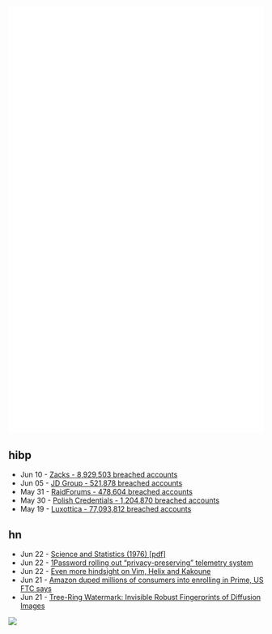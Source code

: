 ![Metrics](https://raw.githubusercontent.com/phixion/phixion/master/metrics.svg)

## hibp

<!--
for https://github.com/phixion/phixion/blob/main/.github/workflows/feeds.yml
-->
<!--START_SECTION:haveibeenpwnd-->
- Jun 10 - [Zacks - 8,929,503 breached accounts](https://haveibeenpwned.com/PwnedWebsites#Zacks)
- Jun 05 - [JD Group - 521,878 breached accounts](https://haveibeenpwned.com/PwnedWebsites#JDGroup)
- May 31 - [RaidForums - 478,604 breached accounts](https://haveibeenpwned.com/PwnedWebsites#RaidForums)
- May 30 - [Polish Credentials - 1,204,870 breached accounts](https://haveibeenpwned.com/PwnedWebsites#PolishCredentials)
- May 19 - [Luxottica - 77,093,812 breached accounts](https://haveibeenpwned.com/PwnedWebsites#Luxottica)
<!--END_SECTION:haveibeenpwnd-->

## hn

<!--
for https://github.com/phixion/phixion/blob/main/.github/workflows/feeds.yml
-->
<!--START_SECTION:hn-->
- Jun 22 - [Science and Statistics (1976) [pdf]](https://www-sop.inria.fr/members/Ian.Jermyn/philosophy/writings/Boxonmaths.pdf)
- Jun 22 - [1Password rolling out “privacy-preserving” telemetry system](https://blog.1password.com/telemetry-system-roll-out/)
- Jun 22 - [Even more hindsight on Vim, Helix and Kakoune](https://phaazon.net/blog/more-hindsight-vim-helix-kakoune)
- Jun 21 - [Amazon duped millions of consumers into enrolling in Prime, US FTC says](https://www.reuters.com/legal/amazon-duped-millions-consumers-into-enrolling-prime-ftc-2023-06-21/)
- Jun 21 - [Tree-Ring Watermark: Invisible Robust Fingerprints of Diffusion Images](https://arxiv.org/abs/2305.20030)
<!--END_SECTION:hn-->

<!--
for https://yhype.me
-->
![](https://hit.yhype.me/github/profile?user_id=13013670)
